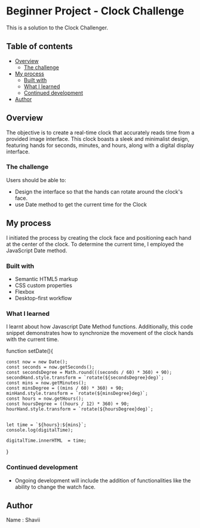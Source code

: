 # Beginner Project - Clock Challenge

This is a solution to the Clock Challenger. 

## Table of contents

- [Overview](#overview)
  - [The challenge](#the-challenge)
- [My process](#my-process)
  - [Built with](#built-with)
  - [What I learned](#what-i-learned)
  - [Continued development](#continued-development)
- [Author](#author)



## Overview
  The objective is to create a real-time clock that accurately reads time from a provided image interface. This clock boasts a sleek and minimalist design, featuring hands for seconds, minutes, and hours, along with a digital display interface.

### The challenge
Users should be able to:

- Design the interface so that the hands can rotate around the clock's face. 
- use Date method to get the current time for the Clock


## My process
I initiated the process by creating the clock face and positioning each hand at the center of the clock. To determine the current time, I employed the JavaScript Date method.

### Built with

- Semantic HTML5 markup
- CSS custom properties
- Flexbox
- Desktop-first workflow

### What I learned
I learnt about how Javascript Date Method functions. 
Additionally, this code snippet demonstrates how to synchronize the movement of the clock hands with the current time.

function setDate(){

    const now = new Date();
    const seconds = now.getSeconds();
    const secondsDegree = Math.round(((seconds / 60) * 360) + 90);
    secondHand.style.transform = `rotate(${secondsDegree}deg)`;
    const mins = now.getMinutes();
    const minsDegree = ((mins / 60) * 360) + 90;
    minHand.style.transform = `rotate(${minsDegree}deg)`;
    const hours = now.getHours();
    const hoursDegree = ((hours / 12) * 360) + 90;
    hourHand.style.transform = `rotate(${hoursDegree}deg)`;


    let time = `${hours}:${mins}`;
    console.log(digitalTime);

    digitalTime.innerHTML  = time;
    
}

### Continued development
- Ongoing development will include the addition of functionalities like the ability to change the watch face.

## Author
Name : Shavii